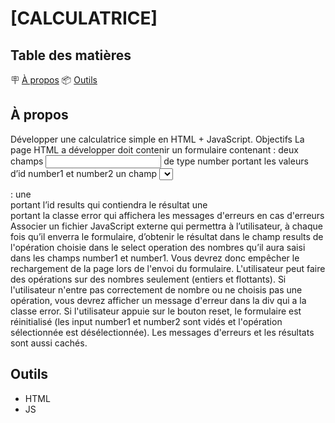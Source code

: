 # [CALCULATRICE]



## Table des matières 

 🪧 [À propos](#à-propos)
 📦 [Outils](#outils)


## À propos

Développer une calculatrice simple en HTML + JavaScript.
Objectifs
La page HTML a développer doit contenir un formulaire contenant :
deux champs <input> de type number portant les valeurs dʼid number1 et number2
un champ <select> portant l'id operation qui contient 4 options : +, -, * et /
un bouton de type submit pour envoyer le formulaire
un bouton de type lien pour réinitialiser le formulaire
En dehors du formulaire, vous devrez créer 2 <div> :
une <div> portant lʼid results qui contiendra le résultat
une <div> portant la classe error qui affichera les messages d'erreurs en cas d'erreurs
Associer un fichier JavaScript externe qui permettra à lʼutilisateur, à chaque fois quʼil enverra le formulaire,
dʼobtenir le résultat dans le champ results de l'opération choisie dans le select operation des nombres
quʼil aura saisi dans les champs number1 et number1.
Vous devrez donc empêcher le rechargement de la page lors de l'envoi du formulaire.
L'utilisateur peut faire des opérations sur des nombres seulement (entiers et flottants).
Si l'utilisateur n'entre pas correctement de nombre ou ne choisis pas une opération, vous devrez afficher un
message d'erreur dans la div qui a la classe error.
Si l'utilisateur appuie sur le bouton reset, le formulaire est réinitialisé (les input number1 et number2 sont
vidés et l'opération sélectionnée est désélectionnée). Les messages d'erreurs et les résultats sont aussi cachés.

## Outils

- HTML
- JS
